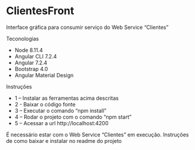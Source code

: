 # ClientesFront

Interface gráfica para consumir serviço do Web Service “Clientes” 

Teconologias 
- Node 8.11.4
- Angular CLI 7.2.4
- Angular 7.2.4
- Bootstrap 4.0
- Angular Material Design

Instruções 
- 1 – Instalar as ferramentas acima descritas
- 2 - Baixar o código fonte 
- 3 – Executar o comando “npm install”
- 4 – Rodar o projeto com o comando “npm start”
- 5 – Acessar a url http://localhost:4200


É necessário estar com o Web Service “Clientes” em execução. Instruções de como baixar e instalar  no readme do projeto 

